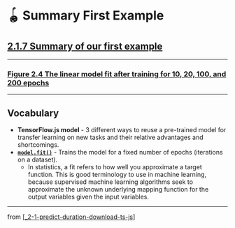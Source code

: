 # 🪀 Summary First Example

## [**2.1.7** Summary of our first example](https://livebook.manning.com/book/deep-learning-with-javascript/chapter-2/88)

---

### [**Figure 2.4** The linear model fit after training for 10, 20, 100, and 200 epochs](https://livebook.manning.com/book/deep-learning-with-javascript/chapter-2/ch02fig04)

---

## **Vocabulary**

- **TensorFlow.js model** - 3 different ways to reuse a pre-trained model for transfer learning on new tasks and their relative advantages and shortcomings.
- [**`model.fit()`**](https://js.tensorflow.org/api/latest/#tf.LayersModel.fit) - Trains the model for a fixed number of epochs (iterations on a dataset).
  - In statistics, a fit refers to how well you approximate a target function. This is good terminology to use in machine learning, because supervised machine learning algorithms seek to approximate the unknown underlying mapping function for the output variables given the input variables.

---

from [[_2-1-predict-duration-download-ts-js]]

[//begin]: # "Autogenerated link references for markdown compatibility"
[_2-1-predict-duration-download-ts-js]: _2-1-predict-duration-download-ts-js.md "🪀 Predict TF.js Download"
[//end]: # "Autogenerated link references"
